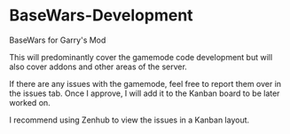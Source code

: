 # BaseWars-Development
BaseWars for Garry's Mod

This will predominantly cover the gamemode code development but will also cover addons and other areas of the server.

If there are any issues with the gamemode, feel free to report them over in the issues tab. Once I approve, I will add it to the Kanban board to be later worked on.

I recommend using Zenhub to view the issues in a Kanban layout.
